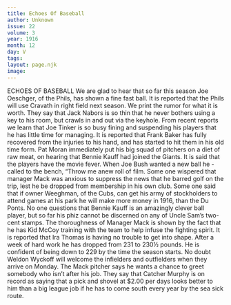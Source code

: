 ```yaml
---
title: Echoes Of Baseball
author: Unknown
issue: 22
volume: 3
year: 1916
month: 12
day: V
tags:
layout: page.njk
image:
---
```

ECHOES OF BASEBALL       We are glad to hear that so far this season Joe Oeschger, of the Phils, has shown a fine fast ball.       It is reported that the Phils will use Cravath in right field next season. We print the rumor for what it is worth.       They say that Jack Nabors is so thin that he never bothers using a key to his room, but crawls in and out via the keyhole.       From recent reports we learn that Joe Tinker is so busy fining and suspending his players that he has little time for managing.       It is reported that Frank Baker has fully recovered from the injuries to his hand, and has started to hit them in his old time form.       Pat Moran immediately put his big squad of pitchers on a diet of raw meat, on hearing that Bennie Kauff had joined the Giants.       It is said that the players have the movie fever. When Joe Bush wanted a new ball he -called to the bench, “Throw me anew roll of film.      Some one wispered that manager Mack was anxious to suppress the news that he barred golf on the trip, lest he be dropped from membership in his own club.       Some one said that if owner Weeghman, of the Cubs, can get his army of stockholders to attend games at his park he will make more money in 1916, than the Du Ponts.       No one questions that Bennie Kauff is an amazingly clever ball player, but so far his phiz cannot be discerned on any of Uncle Sam’s two-cent stamps.       The thoroughness of Manager Mack is shown by the fact that he has Kid McCoy training with the team to help infuse the fighting spirit.       It is reported that Ira Thomas is having no trouble to get into shape. After a week of hard work he has dropped from 231 to 230½ pounds. He is confident of being down to 229 by the time the season starts.       No doubt Weldon Wyckoff will welcome the infielders and outfielders when they arrive on Monday. The Mack pitcher says he wants a chance to greet somebody who isn’t after his job.       They say that Catcher Murphy is on record as saying that a pick and shovel at $2.00 per days looks better to him than a big league job if he has to come south every year by the sea sick route.
